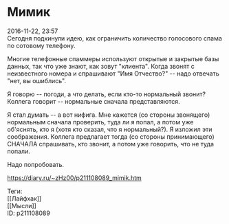 Мимик
======

   
 2016-11-22, 23:57   
  Сегодня подкинули идею, как ограничить количество голосового спама по сотовому телефону.   
   
 Многие телефонные спаммеры используют открытые и закрытые базы данных, так что уже знают, как зовут "клиента". Когда звонят с неизвестного номера и спрашивают "Имя Отчество?" -- надо отвечать "нет, вы ошиблись".   
   
 Я говорю -- погоди, а что делать, если кто-то нормальный звонит? Коллега говорит -- нормальные сначала представляются.   
   
 Я стал думать -- а вот нифига. Мне кажется (со стороны звонящего) нормальным сначала проверить, туда ли я попал, а потом уже об'яснять, кто я (хотя кто сказал, что я нормальный?). Я изложил эти соображения. Коллега предлагает тогда (со стороны принимающего) СНАЧАЛА спрашивать, кто звонит, а потом уже говорить, что не туда попали.   
   
 Надо попробовать.   
    
 <https://diary.ru/~zHz00/p211108089_mimik.htm>   
   
 Теги:   
 [[Лайфхак]]   
 [[Мысли]]   
 ID: p211108089